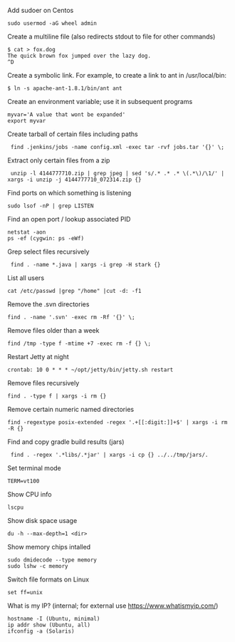 Add sudoer on Centos
```
sudo usermod -aG wheel admin
```

Create a multiline file (also redirects stdout to file for other commands)

```
$ cat > fox.dog
The quick brown fox jumped over the lazy dog.
^D
```

Create a symbolic link. For example, to create a link to ant in /usr/local/bin:
```
$ ln -s apache-ant-1.8.1/bin/ant ant
```

Create an environment variable; use it in subsequent programs
```
myvar='A value that wont be expanded'
export myvar
```

Create tarball of certain files including paths

```
 find .jenkins/jobs -name config.xml -exec tar -rvf jobs.tar '{}' \;
```

Extract only certain files from a zip

```
 unzip -l 4144777710.zip | grep jpeg | sed 's/.* .* .* \(.*\)/\1/' | xargs -i unzip -j 4144777710_072314.zip {}
```

Find ports on which something is listening

```
sudo lsof -nP | grep LISTEN
```

Find an open port / lookup associated PID

```
netstat -aon
ps -ef (cygwin: ps -eWf)
```

Grep select files recursively

```
 find . -name *.java | xargs -i grep -H stark {}
```

List all users

```
cat /etc/passwd |grep "/home" |cut -d: -f1
```

Remove the .svn directories

```
find . -name '.svn' -exec rm -Rf '{}' \;
```

Remove files older than a week

```
find /tmp -type f -mtime +7 -exec rm -f {} \;
```
Restart Jetty at night
```
crontab: 10 0 * * * ~/opt/jetty/bin/jetty.sh restart
```

Remove files recursively

```
find . -type f | xargs -i rm {}
```

Remove certain numeric named directories

```
find -regextype posix-extended -regex '.+[[:digit:]]+$' | xargs -i rm -R {}
```

Find and copy gradle build results (jars)

```
 find . -regex '.*libs/.*jar' | xargs -i cp {} ../../tmp/jars/.
```

Set terminal mode
```
TERM=vt100
```

Show CPU info

```
lscpu
```

Show disk space usage

```
du -h --max-depth=1 <dir>
```

Show memory chips intalled

```
sudo dmidecode --type memory
sudo lshw -c memory
```

Switch file formats on Linux

```
set ff=unix
```

What is my IP? (internal; for external use https://www.whatismyip.com/)

```
hostname -I (Ubuntu, minimal)
ip addr show (Ubuntu, all)
ifconfig -a (Solaris)
```
